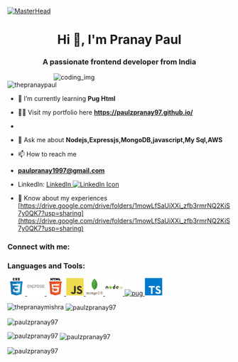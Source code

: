 [![MasterHead](https://media.licdn.com/dms/image/C4E16AQEE9_u2AETxSg/profile-displaybackgroundimage-shrink_350_1400/0/1619798003135?e=1687392000&v=beta&t=2aIGy9EAjIbZLIxH1T5XFJcDTA17MqOUbd8-4Cyi_n0)](https://thepranaymishra.io)
<h1 align="center">Hi 👋, I'm Pranay Paul</h1>
<h3 align="center">A passionate frontend developer from India</h3>

<img align="right" width="400" src="https://camo.githubusercontent.com/5ddf73ad3a205111cf8c686f687fc216c2946a75005718c8da5b837ad9de78c9/68747470733a2f2f7468756d62732e6766796361742e636f6d2f4576696c4e657874446576696c666973682d736d616c6c2e676966" alt="coding_img" />

<p align="left"><img src="https://komarev.com/ghpvc/?username=thepranaymishra&label=Profile%20views&color=0e75b6&style=flat" alt="thepranaypaul" /></p>

- 🌱 I’m currently learning **Pug Html**

- 👨‍💻 Visit my portfolio here **https://paulzpranay97.github.io/**
- 

- 💬 Ask me about **Nodejs,Expressjs,MongoDB,javascript,My Sql,AWS**

- 📫 How to reach me
- **paulpranay1997@gmail.com**
- LinkedIn: <a href="https://linkedin.com/in/pranay-paul-6a5220257" target="_blank" rel="noreferrer">LinkedIn <img src="https://image.freepik.com/free-icon/linkedin_318-84940.jpg" alt="LinkedIn Icon" width="16" height="16" /></a>

- 📄 Know about my experiences [https://drive.google.com/drive/folders/1mowLfSaUiXXi_zfb3rmrNQ2KiS7y0QK7?usp=sharing](https://drive.google.com/drive/folders/1mowLfSaUiXXi_zfb3rmrNQ2KiS7y0QK7?usp=sharing)

<h3 align="left">Connect with me:</h3>
<p align="left">
</p>

<h3 align="left">Languages and Tools:</h3>
<p align="left"> <a href="https://www.w3schools.com/css/" target="_blank" rel="noreferrer"> <img src="https://raw.githubusercontent.com/devicons/devicon/master/icons/css3/css3-original-wordmark.svg" alt="css3" width="40" height="40"/> </a> <a href="https://expressjs.com" target="_blank" rel="noreferrer"> <img src="https://raw.githubusercontent.com/devicons/devicon/master/icons/express/express-original-wordmark.svg" alt="express" width="40" height="40"/> </a> <a href="https://www.w3.org/html/" target="_blank" rel="noreferrer"> <img src="https://raw.githubusercontent.com/devicons/devicon/master/icons/html5/html5-original-wordmark.svg" alt="html5" width="40" height="40"/> </a> <a href="https://developer.mozilla.org/en-US/docs/Web/JavaScript" target="_blank" rel="noreferrer"> <img src="https://raw.githubusercontent.com/devicons/devicon/master/icons/javascript/javascript-original.svg" alt="javascript" width="40" height="40"/> </a> <a href="https://www.mongodb.com/" target="_blank" rel="noreferrer"> <img src="https://raw.githubusercontent.com/devicons/devicon/master/icons/mongodb/mongodb-original-wordmark.svg" alt="mongodb" width="40" height="40"/> </a> <a href="https://nodejs.org" target="_blank" rel="noreferrer"> <img src="https://raw.githubusercontent.com/devicons/devicon/master/icons/nodejs/nodejs-original-wordmark.svg" alt="nodejs" width="40" height="40"/> </a> <a href="https://pugjs.org" target="_blank" rel="noreferrer"> <img src="https://cdn.worldvectorlogo.com/logos/pug.svg" alt="pug" width="40" height="40"/> </a> <a href="https://www.typescriptlang.org/" target="_blank" rel="noreferrer"> <img src="https://raw.githubusercontent.com/devicons/devicon/master/icons/typescript/typescript-original.svg" alt="typescript" width="40" height="40"/> </a> </p>

<p><img align="left" src="https://github-readme-stats.vercel.app/api/top-langs?username=paulzpranay97&show_icons=true&locale=en&layout=compact&theme=chartreuse-dark&hide_border=true" alt="thepranaymishra" /></p>

<p>&nbsp;<img align="center" src="https://github-readme-stats.vercel.app/api?username=paulzpranay97&show_icons=true&locale=en&theme=chartreuse-dark&hide_border=true" alt="paulzpranay97" /></p>

<p><img align="center" src="https://github-readme-streak-stats.herokuapp.com/?user=paulzpranay97&theme=chartreuse-dark&hide_border=true" alt="paulzpranay97" /></p>

<p><img align="left" src="https://github-readme-stats.vercel.app/api/top-langs?username=paulzpranay97&show_icons=true&locale=en&layout=compact" alt="paulzpranay97" /></p>

<p>&nbsp;<img align="center" src="https://github-readme-stats.vercel.app/api?username=paulzpranay97&show_icons=true&locale=en" alt="paulzpranay97" /></p>

<p><img align="center" src="https://github-readme-streak-stats.herokuapp.com/?user=paulzpranay97&" alt="paulzpranay97" /></p>

